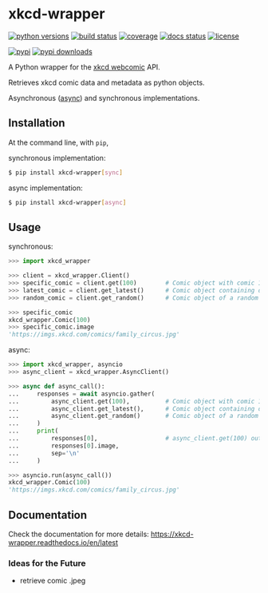 # xkcd-wrapper
[![python versions](https://img.shields.io/pypi/pyversions/xkcd-wrapper "supported python versions")](https://pypi.org/project/xkcd-wrapper)
[![build status](https://github.com/Kronopt/xkcd-wrapper/workflows/CI/badge.svg "build status")](https://github.com/Kronopt/xkcd-wrapper/actions?query=workflow%3ACI)
[![coverage](https://codecov.io/gh/Kronopt/xkcd-wrapper/branch/master/graph/badge.svg "code coverage")](https://codecov.io/gh/Kronopt/xkcd-wrapper)
[![docs status](https://readthedocs.org/projects/xkcd-wrapper/badge/?version=latest "documentation build status")](https://xkcd-wrapper.readthedocs.io/en/latest/)
[![license](https://img.shields.io/pypi/l/xkcd-wrapper "license")](https://github.com/Kronopt/xkcd-wrapper/blob/master/LICENSE)

[![pypi](https://img.shields.io/pypi/v/xkcd-wrapper "pypi package")](https://pypi.org/project/xkcd-wrapper)
[![pypi downloads](https://img.shields.io/pypi/dm/xkcd-wrapper "pypi downloads")](https://pypi.org/project/xkcd-wrapper)

A Python wrapper for the [xkcd webcomic](https://xkcd.com/) API.

Retrieves xkcd comic data and metadata as python objects.

Asynchronous ([async](https://docs.python.org/3/library/asyncio.html)) and synchronous implementations.

## Installation
At the command line, with `pip`,

synchronous implementation:
```sh
$ pip install xkcd-wrapper[sync]
```

async implementation:
```sh
$ pip install xkcd-wrapper[async]
```

## Usage

synchronous:
```python
>>> import xkcd_wrapper

>>> client = xkcd_wrapper.Client()
>>> specific_comic = client.get(100)        # Comic object with comic 100 data
>>> latest_comic = client.get_latest()      # Comic object containing data of the latest xkcd comic
>>> random_comic = client.get_random()      # Comic object of a random comic

>>> specific_comic
xkcd_wrapper.Comic(100)
>>> specific_comic.image
'https://imgs.xkcd.com/comics/family_circus.jpg'
```

async:
```python
>>> import xkcd_wrapper, asyncio
>>> async_client = xkcd_wrapper.AsyncClient()

>>> async def async_call():
...     responses = await asyncio.gather(
...         async_client.get(100),          # Comic object with comic 100 data
...         async_client.get_latest(),      # Comic object containing data of the latest xkcd comic
...         async_client.get_random()       # Comic object of a random comic
...     )
...     print(
...         responses[0],                   # async_client.get(100) output
...         responses[0].image,
...         sep='\n'
...     )

>>> asyncio.run(async_call())
xkcd_wrapper.Comic(100)
'https://imgs.xkcd.com/comics/family_circus.jpg'
```

## Documentation
Check the documentation for more details: https://xkcd-wrapper.readthedocs.io/en/latest

### Ideas for the Future
* retrieve comic .jpeg
